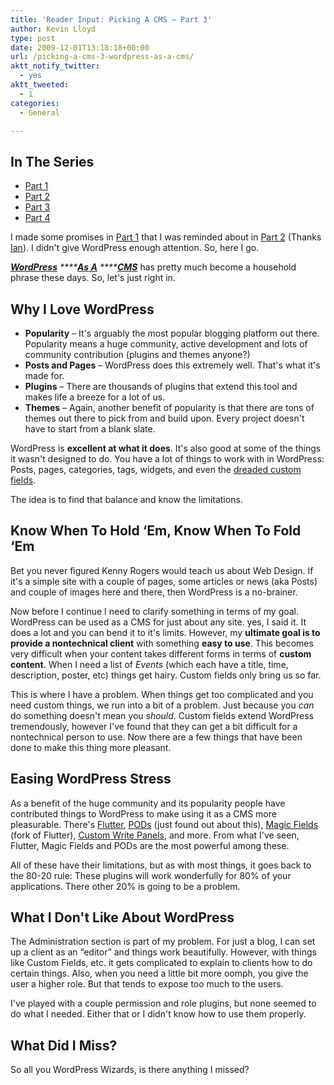 ```yaml
---
title: 'Reader Input: Picking A CMS – Part 3'
author: Kevin Lloyd
type: post
date: 2009-12-01T13:18:18+00:00
url: /picking-a-cms-3-wordpress-as-a-cms/
aktt_notify_twitter:
  - yes
aktt_tweeted:
  - 1
categories:
  - General

---
```

## In The Series

  * [Part 1][1]
  * [Part 2][2]
  * [Part 3][3]
  * [Part 4][4]

I made some promises in [Part 1][1] that I was reminded about in [Part 2][2] (Thanks [Ian][5]). I didn't give WordPress enough attention. So, here I go.

_[**WordPress**][6] ****[**As A**][7] ****[**CMS**][7]_ has pretty much become a household phrase these days. So, let's just right in.

## Why I Love WordPress

  * **Popularity** &#8211; It's arguably the most popular blogging platform out there. Popularity means a huge community, active development and lots of community contribution (plugins and themes anyone?)
  * **Posts and Pages** &#8211; WordPress does this extremely well. That's what it's made for.
  * **Plugins** &#8211; There are thousands of plugins that extend this tool and makes life a breeze for a lot of us.
  * **Themes** &#8211; Again, another benefit of popularity is that there are tons of themes out there to pick from and build upon. Every project doesn't have to start from a blank slate.

WordPress is **excellent at what it does**. It's also good at some of the things it wasn't designed to do. You have a lot of things to work with in WordPress: Posts, pages, categories, tags, widgets, and even the [dreaded custom fields][8].

The idea is to find that balance and know the limitations.

## Know When To Hold &#8216;Em, Know When To Fold &#8216;Em

Bet you never figured Kenny Rogers would teach us about Web Design. If it's a simple site with a couple of pages, some articles or news (aka Posts) and couple of images here and there, then WordPress is a no-brainer.

Now before I continue I need to clarify something in terms of my goal. WordPress can be used as a CMS for just about any site. yes, I said it. It does a lot and you can bend it to it's limits. However, my **ultimate goal is to provide a nontechnical client** with something **easy to use**. This becomes very difficult when your content takes different forms in terms of **custom content**. When I need a list of _Events_ (which each have a title, time, description, poster, etc) things get hairy. Custom fields only bring us so far.

This is where I have a problem. When things get too complicated and you need custom things, we run into a bit of a problem. Just because you _can_ do something doesn't mean you _should_. Custom fields extend WordPress tremendously, however I've found that they can get a bit difficult for a nontechnical person to use. Now there are a few things that have been done to make this thing more pleasant.

## Easing WordPress Stress

As a benefit of the huge community and its popularity people have contributed things to WordPress to make using it as a CMS more pleasurable. There's [Flutter][9], [PODs][10] (just found out about this), [Magic Fields][11] (fork of Flutter), [Custom Write Panels][12], and more. From what I've seen, Flutter, Magic Fields and PODs are the most powerful among these.

All of these have their limitations, but as with most things, it goes back to the 80-20 rule: These plugins will work wonderfully for 80% of your applications. There other 20% is going to be a problem.

## What I Don't Like About WordPress

The Administration section is part of my problem. For just a blog, I can set up a client as an &#8220;editor&#8221; and things work beautifully. However, with things like Custom Fields, etc. it gets complicated to explain to clients how to do certain things. Also, when you need a little bit more oomph, you give the user a higher role. But that tends to expose too much to the users.

I've played with a couple permission and role plugins, but none seemed to do what I needed. Either that or I didn't know how to use them properly.

## What Did I Miss?

So all you WordPress Wizards, is there anything I missed?

 [1]: https://webdevelopment2.com/picking-a-cms-part-1/
 [2]: https://webdevelopment2.com/picking-a-cms-2-new-standards/
 [3]: https://webdevelopment2.com/picking-a-cms-3-wordpress-as-a-cms/
 [4]: /picking-cms-4-looking-at-drupal
 [5]: https://webdevelopment2.com/picking-a-cms-2-new-standards/#comment-28065
 [6]: http://www.noupe.com/wordpress/powerful-cms-using-wordpress.html
 [7]: http://www.idesignstudios.com/blog/web-design/wordpress-as-cms/
 [8]: http://codex.wordpress.org/Custom_Fields
 [9]: http://flutter.freshout.us/
 [10]: http://pods.uproot.us/
 [11]: http://magicfields.org/
 [12]: http://wefunction.com/2009/10/revisited-creating-custom-write-panels-in-wordpress/